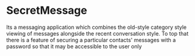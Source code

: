 SecretMessage
=============
Its a messaging application which combines the old-style category style viewing of messages alongside the recent conversation style. To top that there is a feature of securing a particular contacts' messages with a password so that it may be accessible to the user only

